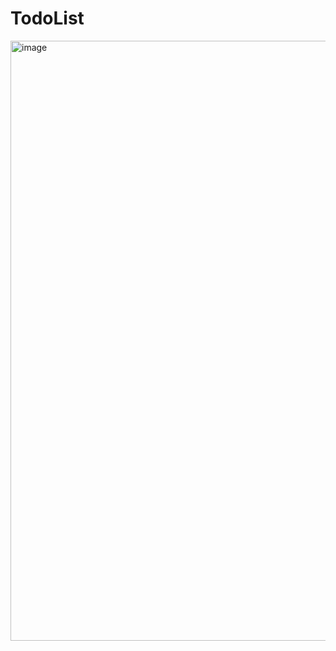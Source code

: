 # TodoList
<img width="960" alt="image" src="https://github.com/nithyavugge/TodoList/assets/112695439/9702f58c-95db-4d3d-955f-4ad1dc4172a8">
